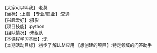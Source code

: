 【大家可以叫我】:老莫  
【坐标】:上海 
【专业/职业】:交通  
【兴趣爱好】:摄影  
【项目技能】:python  
【组队情况】:未组队  
【本课程学习基础】:无  
【本期活动目标】:初步了解LLM应用 
【想创建的项目】:特定领域的问答助手
